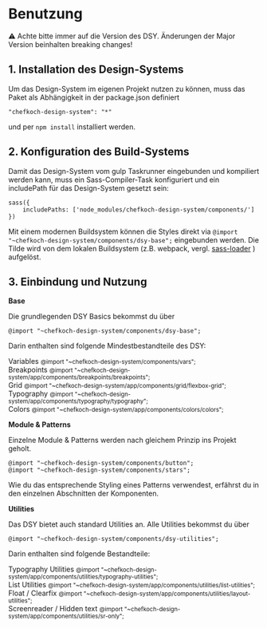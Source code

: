 # Benutzung

⚠ Achte bitte immer auf die Version des DSY. Änderungen der Major Version beinhalten breaking changes!

## 1. Installation des Design-Systems
Um das Design-System im eigenen Projekt nutzen zu können, muss
das Paket als Abhängigkeit in der package.json definiert

    "chefkoch-design-system": "*"

und per `npm install` installiert werden.
    
## 2. Konfiguration des Build-Systems
Damit das Design-System vom gulp Taskrunner eingebunden und kompiliert
werden kann, muss ein Sass-Compiler-Task konfiguriert und ein
includePath für das Design-System gesetzt sein:

    sass({
        includePaths: ['node_modules/chefkoch-design-system/components/']
    }) 

Mit einem modernen Buildsystem können die Styles direkt via `@import "~chefkoch-design-system/components/dsy-base";`
eingebunden werden. Die Tilde wird von dem lokalen Buildsystem (z.B. webpack, vergl. [sass-loader](https://github.com/webpack-contrib/sass-loader#imports) ) aufgelöst.

## 3. Einbindung und Nutzung
    
__Base__  

Die grundlegenden DSY Basics bekommst du über 

    @import "~chefkoch-design-system/components/dsy-base";
    
Darin enthalten sind folgende Mindestbestandteile des DSY:  

Variables <small>@import "~chefkoch-design-system/components/vars";</small>  
Breakpoints
  <small>@import "~chefkoch-design-system/app/components/breakpoints/breakpoints";</small>  
Grid <small>@import "~chefkoch-design-system/app/components/grid/flexbox-grid";</small>  
Typography <small>@import "~chefkoch-design-system/app/components/typography/typography";</small>  
Colors <small>@import "~chefkoch-design-system/app/components/colors/colors";</small>

__Module & Patterns__  

Einzelne Module & Patterns werden nach gleichem Prinzip ins Projekt geholt.

    @import "~chefkoch-design-system/components/button";
    @import "~chefkoch-design-system/components/stars";

Wie du das entsprechende Styling eines Patterns verwendest, erfährst du in den einzelnen Abschnitten der Komponenten.

__Utilities__ 

Das DSY bietet auch standard Utilities an.
Alle Utilities bekommst du über

    @import "~chefkoch-design-system/components/dsy-utilities";

Darin enthalten sind folgende Bestandteile:  

Typography Utilities <small>@import "~chefkoch-design-system/app/components/utilities/typography-utilities";</small>  
List Utilities <small>@import "~chefkoch-design-system/app/components/utilities/list-utilities";</small>  
Float / Clearfix <small>@import "~chefkoch-design-system/app/components/utilities/layout-utilities";</small>  
Screenreader / Hidden text <small>@import "~chefkoch-design-system/app/components/utilities/sr-only";</small> 

